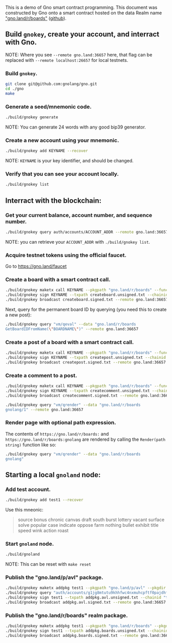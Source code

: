 This is a demo of Gno smart contract programming.  This document was
constructed by Gno onto a smart contract hosted on the data Realm
name ["gno.land/r/boards"](https://gno.land/r/boards/)
([github](https://github.com/gnolang/gno/tree/master/examples/gno.land/r/boards)).



## Build `gnokey`, create your account, and interract with Gno.

NOTE: Where you see `--remote gno.land:36657` here, that flag can be replaced
with `--remote localhost:26657` for local testnets.

### Build `gnokey`.

```bash
git clone git@github.com:gnolang/gno.git
cd ./gno
make
```

### Generate a seed/mnemonic code.

```bash
./build/gnokey generate
```

NOTE: You can generate 24 words with any good bip39 generator.

### Create a new account using your mnemonic.

```bash
./build/gnokey add KEYNAME --recover
```

NOTE: `KEYNAME` is your key identifier, and should be changed.

### Verify that you can see your account locally.

```bash
./build/gnokey list
```

## Interract with the blockchain:

### Get your current balance, account number, and sequence number.

```bash
./build/gnokey query auth/accounts/ACCOUNT_ADDR --remote gno.land:36657
```

NOTE: you can retrieve your `ACCOUNT_ADDR` with `./build/gnokey list`.

### Acquire testnet tokens using the official faucet.

Go to https://gno.land/faucet

### Create a board with a smart contract call.

```bash
./build/gnokey maketx call KEYNAME --pkgpath "gno.land/r/boards" --func CreateBoard --args "BOARDNAME" --gas-fee 1gnot --gas-wanted 2000000 > createboard.unsigned.txt
./build/gnokey sign KEYNAME --txpath createboard.unsigned.txt --chainid "testchain" --number ACCOUNT_NUMBER --sequence SEQUENCE_NUMBER > createboard.signed.txt
./build/gnokey broadcast createboard.signed.txt --remote gno.land:36657
```

Next, query for the permanent board ID by querying (you need this to create a new post):

```bash
./build/gnokey query "vm/qeval" --data "gno.land/r/boards
GetBoardIDFromName(\"BOARDNAME\")" --remote gno.land:36657
```

### Create a post of a board with a smart contract call.

```bash
./build/gnokey maketx call KEYNAME --pkgpath "gno.land/r/boards" --func "CreatePost" --args BOARD_ID --args "Hello World" --args\#file "./examples/gno.land/r/boards/README.md" --gas-fee 1gnot --gas-wanted 2000000 > createpost.unsigned.txt
./build/gnokey sign KEYNAME --txpath createpost.unsigned.txt --chainid "testchain" --number ACCOUNT_NUMBER --sequence SEQUENCE_NUMBER > createpost.signed.txt
./build/gnokey broadcast createpost.signed.txt --remote gno.land:36657
```

### Create a comment to a post.

```bash
./build/gnokey maketx call KEYNAME --pkgpath "gno.land/r/boards" --func "CreateReply" --args "BOARD_ID" --args "1" --args "1" --args "A comment" --gas-fee 1gnot --gas-wanted 2000000 > createcomment.unsigned.txt
./build/gnokey sign KEYNAME --txpath createcomment.unsigned.txt --chainid "testchain" --number ACCOUNT_NUMBER --sequence SEQUENCE_NUMBER > createcomment.signed.txt
./build/gnokey broadcast createcomment.signed.txt --remote gno.land:36657
```

```bash
./build/gnokey query "vm/qrender" --data "gno.land/r/boards
gnolang/1" --remote gno.land:36657
```

### Render page with optional path expression.

The contents of `https://gno.land/r/boards:` and `https://gno.land/r/boards:gnolang` are rendered by calling
the `Render(path string)` function like so:

```bash
./build/gnokey query "vm/qrender" --data "gno.land/r/boards
gnolang"
```

## Starting a local `gnoland` node:

### Add test account.

```bash
./build/gnokey add test1 --recover
```

Use this mneonic:
> source bonus chronic canvas draft south burst lottery vacant surface solve popular case indicate oppose farm nothing bullet exhibit title speed wink action roast

### Start `gnoland` node.

```bash
./build/gnoland
```

NOTE: This can be reset with `make reset`

### Publish the "gno.land/p/avl" package.

```bash
./build/gnokey maketx addpkg test1 --pkgpath "gno.land/p/avl" --pkgdir "examples/gno.land/p/avl" --deposit 100gnot --gas-fee 1gnot --gas-wanted 2000000 > addpkg.avl.unsigned.txt
./build/gnokey query "auth/accounts/g1jg8mtutu9khhfwc4nxmuhcpftf0pajdhfvsqf5"
./build/gnokey sign test1 --txpath addpkg.avl.unsigned.txt --chainid "testchain" --number 0 --sequence 0 > addpkg.avl.signed.txt
./build/gnokey broadcast addpkg.avl.signed.txt --remote gno.land:36657
```

### Publish the "gno.land/r/boards" realm package.

```bash
./build/gnokey maketx addpkg test1 --pkgpath "gno.land/r/boards" --pkgdir "examples/gno.land/r/boards" --deposit 100gnot --gas-fee 1gnot --gas-wanted 300000000 > addpkg.boards.unsigned.txt
./build/gnokey sign test1 --txpath addpkg.boards.unsigned.txt --chainid "testchain" --number 0 --sequence 1 > addpkg.boards.signed.txt
./build/gnokey broadcast addpkg.boards.signed.txt --remote gno.land:36657
```
